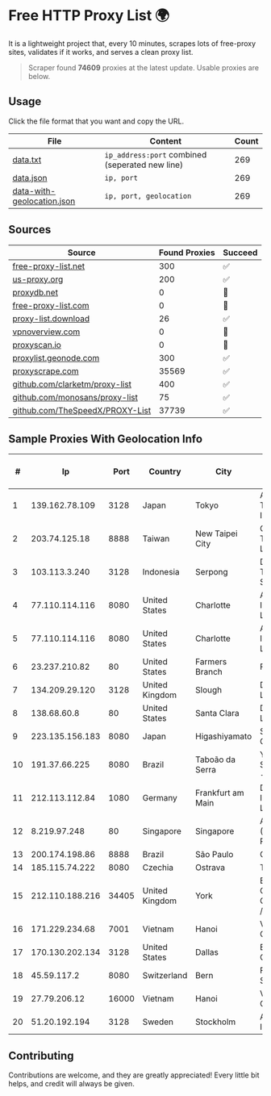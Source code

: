 
# Free HTTP Proxy List 🌍

It is a lightweight project that, every 10 minutes, scrapes lots of free-proxy sites, validates if it works, and serves a clean proxy list.


> Scraper found **74609** proxies at the latest update. Usable proxies are below.

## Usage

Click the file format that you want and copy the URL.


|File|Content|Count|
|----|-------|-----|
|[data.txt](https://raw.githubusercontent.com/themiralay/Proxy-List-World/master/data.txt)|`ip_address:port` combined (seperated new line)|269|
|[data.json](https://raw.githubusercontent.com/themiralay/Proxy-List-World/master/data.json)|`ip, port`|269|
|[data-with-geolocation.json](https://raw.githubusercontent.com/themiralay/Proxy-List-World/master/data-with-geolocation.json)|`ip, port, geolocation`|269|

## Sources

|Source|Found Proxies|Succeed|
|------|-------------|-------|
|[free-proxy-list.net](https://free-proxy-list.net)|300|✅|
|[us-proxy.org](https://www.us-proxy.org)|200|✅|
|[proxydb.net](http://proxydb.net)|0|🚫|
|[free-proxy-list.com](https://free-proxy-list.com/?page=&port=&type%5B%5D=http&type%5B%5D=https&up_time=0&search=Search)|0|🚫|
|[proxy-list.download](https://www.proxy-list.download/HTTP)|26|✅|
|[vpnoverview.com](https://vpnoverview.com/privacy/anonymous-browsing/free-proxy-servers)|0|🚫|
|[proxyscan.io](https://www.proxyscan.io)|0|🚫|
|[proxylist.geonode.com](https://proxylist.geonode.com/api/proxy-list?limit=300&page=1&sort_by=lastChecked&sort_type=desc&protocols=http,https)|300|✅|
|[proxyscrape.com](https://api.proxyscrape.com/v2/?request=displayproxies&protocol=http&timeout=10000&country=all&ssl=all&anonymity=all)|35569|✅|
|[github.com/clarketm/proxy-list](https://raw.githubusercontent.com/clarketm/proxy-list/master/proxy-list-raw.txt)|400|✅|
|[github.com/monosans/proxy-list](https://raw.githubusercontent.com/monosans/proxy-list/main/proxies/http.txt)|75|✅|
|[github.com/TheSpeedX/PROXY-List](https://raw.githubusercontent.com/TheSpeedX/PROXY-List/master/http.txt)|37739|✅|


## Sample Proxies With Geolocation Info

|#|Ip|Port|Country|City|Internet Service Provider|
|-|--|----|-------|----|-------------------------|
|1|139.162.78.109|3128|Japan|Tokyo|Akamai Technologies, Inc.|
|2|203.74.125.18|8888|Taiwan|New Taipei City|Chunghwa Telecom Co., Ltd.|
|3|103.113.3.240|3128|Indonesia|Serpong|Diskominfo Tangerang Selatan|
|4|77.110.114.116|8080|United States|Charlotte|Aeza International LTD|
|5|77.110.114.116|8080|United States|Charlotte|Aeza International LTD|
|6|23.237.210.82|80|United States|Farmers Branch|FDCservers.net|
|7|134.209.29.120|3128|United Kingdom|Slough|DigitalOcean, LLC|
|8|138.68.60.8|80|United States|Santa Clara|DigitalOcean, LLC|
|9|223.135.156.183|8080|Japan|Higashiyamato|So-net Corporation|
|10|191.37.66.225|8080|Brazil|Taboão da Serra|Yara Dos Santos Barreiro - ME|
|11|212.113.112.84|1080|Germany|Frankfurt am Main|DpkgSoft International Limited|
|12|8.219.97.248|80|Singapore|Singapore|Alibaba Cloud (Singapore) Private Limited|
|13|200.174.198.86|8888|Brazil|São Paulo|Claro S.A|
|14|185.115.74.222|8080|Czechia|Ostrava|TeamCity s.r.o.|
|15|212.110.188.216|34405|United Kingdom|York|Bytemark Computer Consulting Ltd /19|
|16|171.229.234.68|7001|Vietnam|Hanoi|Viettel Corporation|
|17|170.130.202.134|3128|United States|Dallas|Eonix Corporation|
|18|45.59.117.2|8080|Switzerland|Bern|FranTech Solutions|
|19|27.79.206.12|16000|Vietnam|Hanoi|Viettel Corporation|
|20|51.20.192.194|3128|Sweden|Stockholm|Amazon.com, Inc.|



## Contributing

Contributions are welcome, and they are greatly appreciated! Every
little bit helps, and credit will always be given.

